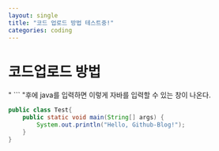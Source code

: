 ```yaml
---
layout: single
title: "코드 업로드 방법 테스트중!"
categories: coding
---
```


# 코드업로드 방법

" ``` "후에 java를 입력하면 이렇게 자바를 입력할 수 있는 창이 나온다.

```java
public class Test{
    public static void main(String[] args) {
    	System.out.println("Hello, Github-Blog!");
    }
}
